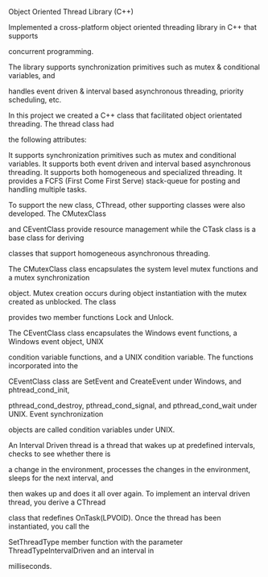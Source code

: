 Object Oriented Thread Library (C++)

Implemented a cross-platform object oriented threading library in C++ that supports

concurrent programming.

The library supports synchronization primitives such as mutex & conditional variables, and

handles event driven & interval based asynchronous threading, priority scheduling, etc.

In this project we created a C++ class that facilitated object orientated threading. The thread class had

the following attributes:

 It supports synchronization primitives such as mutex and conditional variables.
 It supports both event driven and interval based asynchronous threading.
 It supports both homogeneous and specialized threading.
 It provides a FCFS (First Come First Serve) stack-queue for posting and handling multiple tasks.

To support the new class, CThread, other supporting classes were also developed. The CMutexClass

and CEventClass provide resource management while the CTask class is a base class for deriving

classes that support homogeneous asynchronous threading.

The CMutexClass class encapsulates the system level mutex functions and a mutex synchronization

object. Mutex creation occurs during object instantiation with the mutex created as unblocked. The class

provides two member functions Lock and Unlock.

The CEventClass class encapsulates the Windows event functions, a Windows event object, UNIX

condition variable functions, and a UNIX condition variable. The functions incorporated into the

CEventClass class are SetEvent and CreateEvent under Windows, and phtread_cond_init,

pthread_cond_destroy, pthread_cond_signal, and pthread_cond_wait under UNIX. Event synchronization

objects are called condition variables under UNIX.

An Interval Driven thread is a thread that wakes up at predefined intervals, checks to see whether there is

a change in the environment, processes the changes in the environment, sleeps for the next interval, and

then wakes up and does it all over again. To implement an interval driven thread, you derive a CThread

class that redefines OnTask(LPVOID). Once the thread has been instantiated, you call the

SetThreadType member function with the parameter ThreadTypeIntervalDriven and an interval in

milliseconds.
